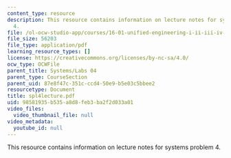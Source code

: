 ```yaml
---
content_type: resource
description: This resource contains information on lecture notes for systems problem
  4.
file: /ol-ocw-studio-app/courses/16-01-unified-engineering-i-ii-iii-iv-fall-2005-spring-2006/98581935b535a8d8feb3ba2f2d033a01_spl4lecture.pdf
file_size: 56203
file_type: application/pdf
learning_resource_types: []
license: https://creativecommons.org/licenses/by-nc-sa/4.0/
ocw_type: OCWFile
parent_title: Systems/Labs 04
parent_type: CourseSection
parent_uid: 87e8f47c-351c-ccd4-50e9-b5e03c5bbee2
resourcetype: Document
title: spl4lecture.pdf
uid: 98581935-b535-a8d8-feb3-ba2f2d033a01
video_files:
  video_thumbnail_file: null
video_metadata:
  youtube_id: null
---
```

This resource contains information on lecture notes for systems problem 4.